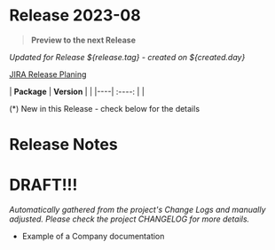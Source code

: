 # Release 2023-08
 > **Preview to the next Release**


_Updated for Release ${release.tag} - created on ${created.day}_


[JIRA Release Planing](None)

| **Package** | **Version** |  |
|----| :----:  |  |


(*) New in this Release - check below for the details


# Release Notes
# DRAFT!!!

_Automatically gathered from the project's Change Logs and manually adjusted.
Please check the project _CHANGELOG_ for more details._


- Example of a Company documentation





         